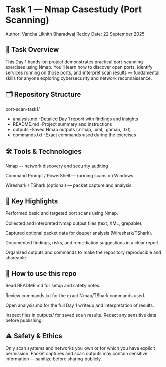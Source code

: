 #  Task 1 — Nmap Casestudy (Port Scanning)

Author: Vancha Likhith Bharadwaj Reddy
Date: 22 September 2025

## 🌟 Task Overview

This Day 1 hands-on project demonstrates practical port-scanning exercises using Nmap. You’ll learn how to discover open ports, identify services running on those ports, and interpret scan results — fundamental skills for anyone exploring cybersecurity and network reconnaissance.

## 🗂️ Repository Structure
port-scan-task1/
- analysis.md          -Detailed Day 1 report with findings and insights
- README.md            -Project summary and instructions
- outputs              -Saved Nmap outputs (.nmap, .xml, .gnmap, .txt)
- commands.txt         -Exact commands used during the exercises

## 🛠️ Tools & Technologies

Nmap — network discovery and security auditing

Command Prompt / PowerShell — running scans on Windows

Wireshark / TShark (optional) — packet capture and analysis

## 📌 Key Highlights

Performed basic and targeted port scans using Nmap.

Collected and interpreted Nmap output files (text, XML, grepable).

Captured optional packet data for deeper analysis (Wireshark/TShark).

Documented findings, risks, and remediation suggestions in a clear report.

Organized outputs and commands to make the repository reproducible and shareable.

## 🧭 How to use this repo

Read  README.md for setup and safety notes.

Review commands.txt for the exact Nmap/TShark commands used.

Open analysis.md for the full Day 1 writeup and interpretation of results.

Inspect files in outputs/ for saved scan results. Redact any sensitive data before publishing.

## ⚠️ Safety & Ethics

Only scan systems and networks you own or for which you have explicit permission. Packet captures and scan outputs may contain sensitive information — sanitize before sharing publicly.
